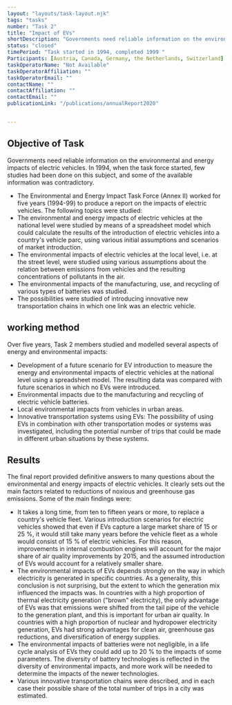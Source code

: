 ```yaml
---
layout: "layouts/task-layout.njk"
tags: "tasks"
number: "Task 2"
title: "Impact of EVs"
shortDescription: "Governments need reliable information on the environmental and energy impacts of electric vehicles"
status: "closed"
timePeriod: "Task started in 1994, completed 1999 "
Participants: [Austria, Canada, Germany, the Netherlands, Switzerland]
taskOperatorName: "Not Available"
taskOperatorAffiliation: ""
taskOperatorEmail: ""
contactName: ""
contactAffiliation: ""
contactEmail: ""
publicationLink: "/publications/annualReport2020"


---
```


## Objective of Task
Governments need reliable information on the environmental and energy impacts of electric vehicles. In 1994, when the task force started, few studies had been done on this subject, and some of the available	information was contradictory. 

- The Environmental and Energy Impact Task Force (Annex II) worked for five years (1994-99) to produce a report on the impacts of electric vehicles. The following topics were studied: 
- The environmental and energy impacts of electric vehicles at the national level were studied by means of a spreadsheet model which could calculate the results of the introduction of electric vehicles into a country's vehicle parc, using various initial assumptions and scenarios of market introduction. 
- The environmental impacts of electric vehicles at the local level, i.e. at the street level, were studied using various assumptions about the relation between emissions from vehicles and the resulting concentrations of pollutants in the air. 
- The environmental impacts of the manufacturing, use, and recycling of various types of batteries was studied. 
- The possibilities were studied of introducing innovative new transportation chains in which one link was an electric vehicle.

## working method
Over five years, Task 2 members studied and modelled several aspects of energy and environmental impacts: 
- Development of a future scenario for EV introduction to measure the energy and environmental impacts of electric vehicles at the national level using a spreadsheet model. The resulting data was compared with future scenarios in which no EVs were introduced. 
- Environmental impacts due to the manufacturing and recycling of electric vehicle batteries. 
- Local environmental impacts from vehicles in urban areas. 
- Innovative transportation systems using EVs: The possibility of using EVs in combination with other transportation modes or systems was investigated, including the potential number of trips that could be made in different urban situations by these systems.       

## Results
The final report provided definitive answers to many questions about the environmental and energy impacts of electric vehicles. It clearly sets out the main factors related to reductions of noxious and greenhouse gas emissions. Some of the main findings were: 

- It takes a long time, from ten to fifteen years or more, to replace a country's vehicle fleet. Various introduction scenarios for electric vehicles showed that even if EVs capture a large market share of 15 or 25 %, it would still take many years before the vehicle fleet as a whole would consist of 15 % of electric vehicles. For this reason, improvements in internal combustion engines will account for the major share of air quality improvements by 2015, and the assumed introduction of EVs would account for a relatively smaller share. 
- The environmental impacts of EVs depends strongly on the way in which electricity is generated in specific countries. As a generality, this conclusion is not surprising, but the extent to which the generation mix influenced the impacts was. In countries with a high proportion of thermal electricity generation ("brown" electricity), the only advantage of EVs was that emissions were shifted from the tail pipe of the vehicle to the generation plant, and this is important for urban air quality. In countries with a high proportion of nuclear and hydropower electricity generation, EVs had strong advantages for clean air, greenhouse gas reductions, and diversification of energy supplies. 
- The environmental impacts of batteries were not negligible, in a life cycle analysis of EVs they could add up to 20 % to the impacts of some parameters. The diversity of battery technologies is reflected in the diversity of environmental impacts, and more work will be needed to determine the impacts of the newer technologies. 
- Various innovative transportation chains were described, and in each case their possible share of the total number of trips in a city was estimated. 